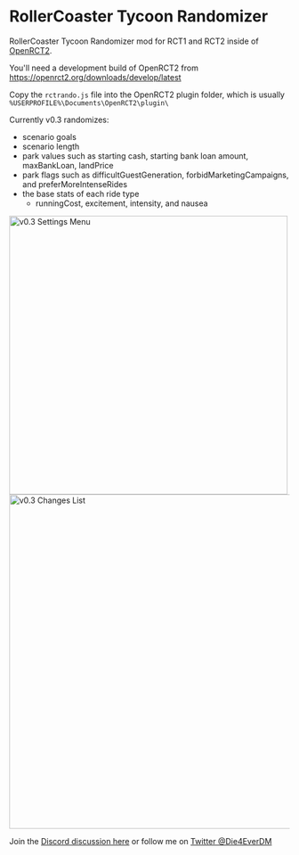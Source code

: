 # RollerCoaster Tycoon Randomizer
RollerCoaster Tycoon Randomizer mod for RCT1 and RCT2 inside of [OpenRCT2](https://openrct2.org/).

You'll need a development build of OpenRCT2 from https://openrct2.org/downloads/develop/latest

Copy the `rctrando.js` file into the OpenRCT2 plugin folder, which is usually `%USERPROFILE%\Documents\OpenRCT2\plugin\`

Currently v0.3 randomizes:
* scenario goals
* scenario length
* park values such as starting cash, starting bank loan amount, maxBankLoan, landPrice
* park flags such as difficultGuestGeneration, forbidMarketingCampaigns, and preferMoreIntenseRides
* the base stats of each ride type
    * runningCost, excitement, intensity, and nausea

<img src="https://i.imgur.com/7dU88V9.png" alt="v0.3 Settings Menu" width="500"/>

<img src="https://i.imgur.com/a2Qd9ET.png" alt="v0.3 Changes List" width="600"/>

Join the [Discord discussion here](https://discord.gg/jjfKT9nYDR) or follow me on [Twitter @Die4EverDM](https://twitter.com/Die4EverDM)

